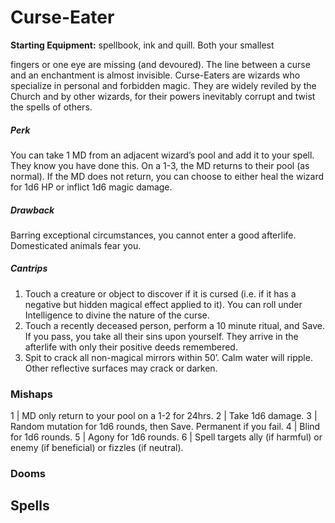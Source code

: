 # Curse-Eater

**Starting Equipment:** spellbook, ink and quill. Both your smallest

fingers or one eye are missing (and devoured).
The line between a curse and an enchantment is almost
invisible. Curse-Eaters are wizards who specialize in personal
and forbidden magic. They are widely reviled by the Church and
by other wizards, for their powers inevitably corrupt and twist the
spells of others.

##### Perk

You can take 1 MD from an adjacent wizard’s pool and add it to
your spell. They know you have done this. On a 1-3, the MD
returns to their pool (as normal). If the MD does not return, you
can choose to either heal the wizard for 1d6 HP or inflict 1d6
magic damage.

##### Drawback

Barring exceptional circumstances, you cannot enter a good
afterlife. Domesticated animals fear you.

##### Cantrips

1. Touch a creature or object to discover if it is cursed (i.e. if it has a negative but hidden magical effect applied to it). You can roll under Intelligence to divine the nature of the curse.
2. Touch a recently deceased person, perform a 10 minute ritual, and Save. If you pass, you take all their sins upon yourself. They arrive in the afterlife with only their positive deeds remembered.
3. Spit to crack all non-magical mirrors within 50’. Calm water will ripple. Other reflective surfaces may crack or darken.

### Mishaps

1 | MD only return to your pool on a 1-2 for 24hrs.
2 | Take 1d6 damage.
3 | Random mutation for 1d6 rounds, then Save. Permanent if you fail.
4 | Blind for 1d6 rounds.
5 | Agony for 1d6 rounds.
6 | Spell targets ally (if harmful) or enemy (if beneficial) or fizzles (if neutral).

### Dooms


## Spells
